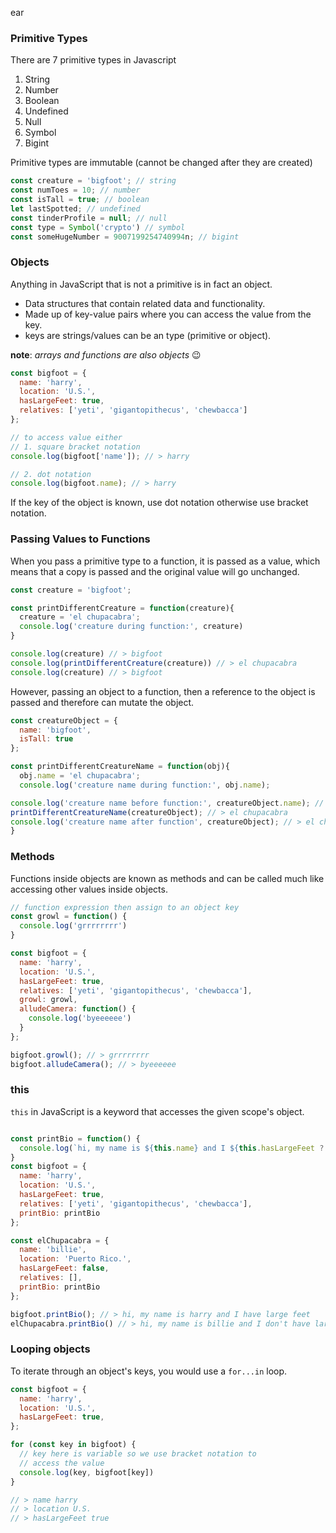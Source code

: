 ear

### Primitive Types
There are 7 primitive types in Javascript
1. String
2. Number
3. Boolean
4. Undefined
5. Null
6. Symbol
7. Bigint

Primitive types are immutable (cannot be changed after they are created)

```js
const creature = 'bigfoot'; // string
const numToes = 10; // number
const isTall = true; // boolean
let lastSpotted; // undefined
const tinderProfile = null; // null
const type = Symbol('crypto') // symbol
const someHugeNumber = 9007199254740994n; // bigint
```

### Objects
Anything in JavaScript that is not a primitive is in fact an object.

- Data structures that contain related data and functionality.
- Made up of key-value pairs where you can access the value from the key.
- keys are strings/values can be an type (primitive or object).

**note**: *arrays and functions are also objects* 😉

```js
const bigfoot = {
  name: 'harry',
  location: 'U.S.',
  hasLargeFeet: true,
  relatives: ['yeti', 'gigantopithecus', 'chewbacca']
};

// to access value either
// 1. square bracket notation
console.log(bigfoot['name']); // > harry

// 2. dot notation
console.log(bigfoot.name); // > harry
```

If the key of the object is known, use dot notation otherwise use bracket notation.

### Passing Values to Functions
When you pass a primitive type to a function, it is passed as a value, which means that a copy is passed and the original value will go unchanged.

```js
const creature = 'bigfoot';

const printDifferentCreature = function(creature){
  creature = 'el chupacabra';
  console.log('creature during function:', creature)
}

console.log(creature) // > bigfoot
console.log(printDifferentCreature(creature)) // > el chupacabra
console.log(creature) // > bigfoot
```

However, passing an object to a function, then a reference to the object is passed and therefore can mutate the object.

```js
const creatureObject = {
  name: 'bigfoot',
  isTall: true 
};

const printDifferentCreatureName = function(obj){
  obj.name = 'el chupacabra';
  console.log('creature name during function:', obj.name);

console.log('creature name before function:', creatureObject.name); // > bigfoot
printDifferentCreatureName(creatureObject); // > el chupacabra
console.log('creature name after function', creatureObject); // > el chupacabra
}

```

### Methods
Functions inside objects are known as methods and can be called much like accessing other values inside objects.

```js
// function expression then assign to an object key
const growl = function() {
  console.log('grrrrrrrr')
}

const bigfoot = {
  name: 'harry',
  location: 'U.S.',
  hasLargeFeet: true,
  relatives: ['yeti', 'gigantopithecus', 'chewbacca'],
  growl: growl,
  alludeCamera: function() {
    console.log('byeeeeee')
  }
};

bigfoot.growl(); // > grrrrrrrr
bigfoot.alludeCamera(); // > byeeeeee
```

### this

`this` in JavaScript is a keyword that accesses the given scope's object.

```js

const printBio = function() {
  console.log(`hi, my name is ${this.name} and I ${this.hasLargeFeet ? "have" : "don't have"} large feet`);
}
const bigfoot = {
  name: 'harry',
  location: 'U.S.',
  hasLargeFeet: true,
  relatives: ['yeti', 'gigantopithecus', 'chewbacca'],
  printBio: printBio
};

const elChupacabra = {
  name: 'billie',
  location: 'Puerto Rico.',
  hasLargeFeet: false,
  relatives: [],
  printBio: printBio
};

bigfoot.printBio(); // > hi, my name is harry and I have large feet
elChupacabra.printBio() // > hi, my name is billie and I don't have large feet
```

### Looping objects
To iterate through an object's keys, you would use a `for...in` loop.

```js
const bigfoot = {
  name: 'harry',
  location: 'U.S.',
  hasLargeFeet: true,
};

for (const key in bigfoot) {
  // key here is variable so we use bracket notation to
  // access the value
  console.log(key, bigfoot[key])
}

// > name harry
// > location U.S.
// > hasLargeFeet true
```






